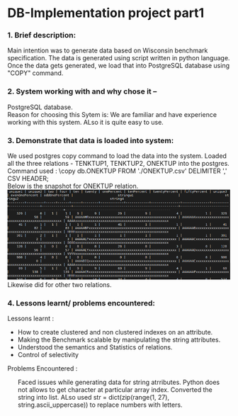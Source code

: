 # DB-Implementation project part1
### 1. Brief description:
Main intention was to generate data based on Wisconsin benchmark specification. The data is generated using script written in python language. Once the data gets generated, we load that into PostgreSQL database using "COPY" command.

### 2. System working with and why chose it –
PostgreSQL database. <br />
Reason for choosing this Sytem is: We are familiar and have experience working with this system.  ALso it is quite easy to use. 

### 3. Demonstrate that data is loaded into system:
We used postgres copy command to load the data into the system. Loaded all the three relations - TENKTUP1, TENKTUP2, ONEKTUP into the postgres.<br />
Command used : \copy db.ONEKTUP FROM './ONEKTUP.csv' DELIMITER ',' CSV HEADER;<br />
Below is the snapshot for ONEKTUP relation.
![](../Images/onektup.PNG)
Likewise did for other two relations.

### 4. Lessons learnt/ problems encountered:
Lessons learnt : <br />
<ul><li> How to create clustered and non clustered indexes on an attribute.</li>
<li /> Making the Benchmark scalable by manipulating the string attributes.
<li /> Understood the semantics and Statistics of relations.
<li /> Control of selectivity
</ul>
Problems Encountered : <br />
<ul> Faced issues while generating data for string atrributes. Python does not allows to get character at particular array index. Converted the string into list. ALso used str = dict(zip(range(1, 27), string.ascii_uppercase)) to replace numbers with letters.
</ul>
